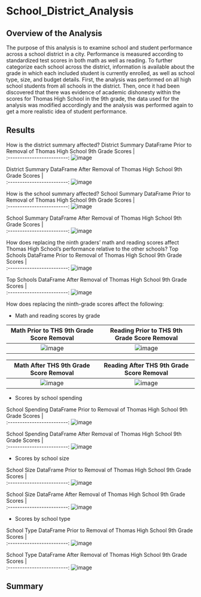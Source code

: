 # School_District_Analysis

## Overview of the Analysis
The purpose of this analysis is to examine school and student performance across a school district in a city. Performance is measured according to standardized test scores in both math as well as reading. To further categorize each school across the district, information is available about the grade in which each included student is currently enrolled, as well as school type, size, and budget details. 
First, the analysis was performed on all high school students from all schools in the district. Then, once it had been discovered that there was evidence of academic dishonesty within the scores for Thomas High School in the 9th grade, the data used for the analysis was modified accordingly and the analysis was performed again to get a more realistic idea of student performance. 

## Results
How is the district summary affected?
District Summary DataFrame Prior to Removal of Thomas High School 9th Grade Scores            |  
:-------------------------:
![image](https://user-images.githubusercontent.com/108832056/184417994-afe4eada-b7ad-474a-91af-7174f9ac0b43.png)


District Summary DataFrame After Removal of Thomas High School 9th Grade Scores            |  
:-------------------------:
![image](https://user-images.githubusercontent.com/108832056/184419269-710a3bf3-1b6e-4717-bf9f-85c24f83b790.png)

How is the school summary affected?
School Summary DataFrame Prior to Removal of Thomas High School 9th Grade Scores            |  
:-------------------------:
![image](https://user-images.githubusercontent.com/108832056/184418376-b1201f6c-6fb5-4396-946a-611d0c0be0e8.png)
 

School Summary DataFrame After Removal of Thomas High School 9th Grade Scores            |  
:-------------------------:
![image](https://user-images.githubusercontent.com/108832056/184419334-fa8f30b5-8a86-4470-af87-5755a438ed9c.png)


How does replacing the ninth graders’ math and reading scores affect Thomas High School’s performance relative to the other schools?
Top Schools DataFrame Prior to Removal of Thomas High School 9th Grade Scores            |  
:-------------------------:
![image](https://user-images.githubusercontent.com/108832056/184418440-bd8e9c45-5bc2-49d9-9d09-c6eb4fc9d2e5.png)


Top Schools DataFrame After Removal of Thomas High School 9th Grade Scores            |  
:-------------------------:
![image](https://user-images.githubusercontent.com/108832056/184419399-4180550b-180d-4de8-921c-cfb8a53d3b4d.png)


How does replacing the ninth-grade scores affect the following:
* Math and reading scores by grade

Math Prior to THS 9th Grade Score Removal           |  Reading Prior to THS 9th Grade Score Removal
:-------------------------:|:-------------------------:
![image](https://user-images.githubusercontent.com/108832056/184418490-e245fa57-0db0-4fdc-b60e-49ef84773ae6.png)|  ![image](https://user-images.githubusercontent.com/108832056/184418540-32844a61-39c3-4640-8ad6-ea7fa3c468e4.png)


Math After THS 9th Grade Score Removal           |  Reading After THS 9th Grade Score Removal
:-------------------------:|:-------------------------:
![image](https://user-images.githubusercontent.com/108832056/184419463-9019c73e-48bf-4275-abce-d6ff83fc50d1.png)|  ![image](https://user-images.githubusercontent.com/108832056/184419524-fdd83e02-dd10-41b4-abef-0b61ca44937e.png)


* Scores by school spending

School Spending DataFrame Prior to Removal of Thomas High School 9th Grade Scores            |  
:-------------------------:
![image](https://user-images.githubusercontent.com/108832056/184418629-616be9f4-56b2-4d6e-95e1-55f82a34c067.png)
 

School Spending DataFrame After Removal of Thomas High School 9th Grade Scores            |  
:-------------------------:
![image](https://user-images.githubusercontent.com/108832056/184419576-8d498014-454c-45be-a736-8faedd999c62.png)


* Scores by school size

School Size DataFrame Prior to Removal of Thomas High School 9th Grade Scores            |  
:-------------------------:
![image](https://user-images.githubusercontent.com/108832056/184418698-43a14631-dcf1-4bac-854e-3f4f3ad7903a.png)


School Size DataFrame After Removal of Thomas High School 9th Grade Scores            |  
:-------------------------:
![image](https://user-images.githubusercontent.com/108832056/184419618-c53f0c33-332c-4339-9810-39af8416efb7.png)

* Scores by school type

School Type DataFrame Prior to Removal of Thomas High School 9th Grade Scores            |  
:-------------------------:
![image](https://user-images.githubusercontent.com/108832056/184418744-fba0d743-529a-4761-a7df-d834765002c0.png)


School Type DataFrame After Removal of Thomas High School 9th Grade Scores            |  
:-------------------------:
![image](https://user-images.githubusercontent.com/108832056/184419645-697e5fe6-df0b-4efc-bdfc-819801d8ea7d.png)


## Summary

